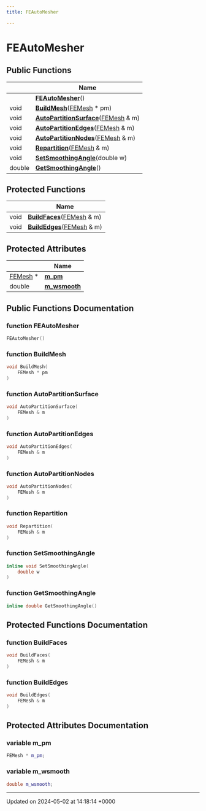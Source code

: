 ```yaml
---
title: FEAutoMesher

---
```


# FEAutoMesher





## Public Functions

|                | Name           |
| -------------- | -------------- |
| | **[FEAutoMesher](../Classes/classFEAutoMesher.md#function-feautomesher)**() |
| void | **[BuildMesh](../Classes/classFEAutoMesher.md#function-buildmesh)**([FEMesh](../Classes/classFEMesh.md) * pm) |
| void | **[AutoPartitionSurface](../Classes/classFEAutoMesher.md#function-autopartitionsurface)**([FEMesh](../Classes/classFEMesh.md) & m) |
| void | **[AutoPartitionEdges](../Classes/classFEAutoMesher.md#function-autopartitionedges)**([FEMesh](../Classes/classFEMesh.md) & m) |
| void | **[AutoPartitionNodes](../Classes/classFEAutoMesher.md#function-autopartitionnodes)**([FEMesh](../Classes/classFEMesh.md) & m) |
| void | **[Repartition](../Classes/classFEAutoMesher.md#function-repartition)**([FEMesh](../Classes/classFEMesh.md) & m) |
| void | **[SetSmoothingAngle](../Classes/classFEAutoMesher.md#function-setsmoothingangle)**(double w) |
| double | **[GetSmoothingAngle](../Classes/classFEAutoMesher.md#function-getsmoothingangle)**() |

## Protected Functions

|                | Name           |
| -------------- | -------------- |
| void | **[BuildFaces](../Classes/classFEAutoMesher.md#function-buildfaces)**([FEMesh](../Classes/classFEMesh.md) & m) |
| void | **[BuildEdges](../Classes/classFEAutoMesher.md#function-buildedges)**([FEMesh](../Classes/classFEMesh.md) & m) |

## Protected Attributes

|                | Name           |
| -------------- | -------------- |
| [FEMesh](../Classes/classFEMesh.md) * | **[m_pm](../Classes/classFEAutoMesher.md#variable-m-pm)**  |
| double | **[m_wsmooth](../Classes/classFEAutoMesher.md#variable-m-wsmooth)**  |

## Public Functions Documentation

### function FEAutoMesher

```cpp
FEAutoMesher()
```


### function BuildMesh

```cpp
void BuildMesh(
    FEMesh * pm
)
```


### function AutoPartitionSurface

```cpp
void AutoPartitionSurface(
    FEMesh & m
)
```


### function AutoPartitionEdges

```cpp
void AutoPartitionEdges(
    FEMesh & m
)
```


### function AutoPartitionNodes

```cpp
void AutoPartitionNodes(
    FEMesh & m
)
```


### function Repartition

```cpp
void Repartition(
    FEMesh & m
)
```


### function SetSmoothingAngle

```cpp
inline void SetSmoothingAngle(
    double w
)
```


### function GetSmoothingAngle

```cpp
inline double GetSmoothingAngle()
```


## Protected Functions Documentation

### function BuildFaces

```cpp
void BuildFaces(
    FEMesh & m
)
```


### function BuildEdges

```cpp
void BuildEdges(
    FEMesh & m
)
```


## Protected Attributes Documentation

### variable m_pm

```cpp
FEMesh * m_pm;
```


### variable m_wsmooth

```cpp
double m_wsmooth;
```


-------------------------------

Updated on 2024-05-02 at 14:18:14 +0000